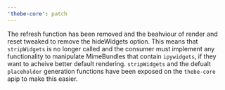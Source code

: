 ```yaml
---
'thebe-core': patch
---
```


The refresh function has been removed and the beahviour of render and reset tweaked to remove the hideWidgets option. This means that `stripWidgets` is no longer called and the consumer must implement any functionality to manipulate MimeBundles that contain `ipywidgets`, if they want to acheive better default rendering. `stripWidgets` and the defualt `placeholder` generation functions have been exposed on the `thebe-core` apip to make this easier.
